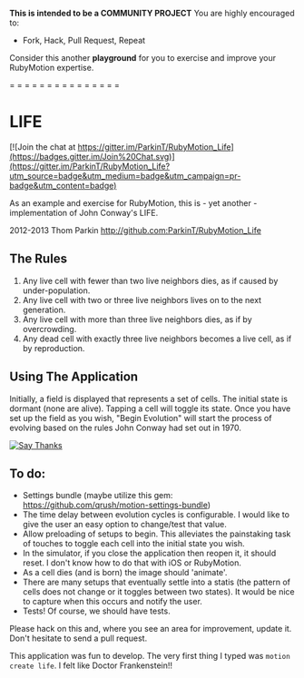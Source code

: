 __This is intended to be a COMMUNITY PROJECT__  You are highly encouraged to:
* Fork, Hack, Pull Request, Repeat

Consider this another __playground__ for you to exercise and improve your RubyMotion expertise.

= = = = = = = = = = = = = = = 



LIFE
====

[![Join the chat at https://gitter.im/ParkinT/RubyMotion_Life](https://badges.gitter.im/Join%20Chat.svg)](https://gitter.im/ParkinT/RubyMotion_Life?utm_source=badge&utm_medium=badge&utm_campaign=pr-badge&utm_content=badge)

As an example and exercise for RubyMotion, this is - yet another - implementation of John Conway's LIFE.

2012-2013 Thom Parkin  http://github.com:ParkinT/RubyMotion_Life

The Rules
---------

1. Any live cell with fewer than two live neighbors dies, as if caused by under-population.
2. Any live cell with two or three live neighbors lives on to the next generation.
3. Any live cell with more than three live neighbors dies, as if by overcrowding.
4. Any dead cell with exactly three live neighbors becomes a live cell, as if by reproduction.

Using The Application
---------------------

Initially, a field is displayed that represents a set of cells.  The initial state is dormant (none are alive).
Tapping a cell will toggle its state.
Once you have set up the field as you wish, "Begin Evolution" will start the process of evolving based on the rules John Conway had set out in 1970.

<a href="http://twitter.com/home/?status=Thanks @ParkinT for making RubyMotion_Life: https%3A%2F%2Fgithub.com%2FParkinT%2FRubyMotion_Life"><img src="https://s3.amazonaws.com/github-thank-you-button/thank-you-button.png" alt="Say Thanks" /></a>

To do:
------
*  Settings bundle (maybe utilize this gem: https://github.com/qrush/motion-settings-bundle)
*  The time delay between evolution cycles is configurable.  I would like to give the user an easy option to change/test that value.
*  Allow preloading of setups to begin.  This alleviates the painstaking task of touches to toggle each cell into the initial state you wish.
*  In the simulator, if you close the application then reopen it, it should reset.  I don't know how to do that with iOS or RubyMotion.
*  As a cell dies (and is born) the image should 'animate'.
*  There are many setups that eventually settle into a statis (the pattern of cells does not change or it toggles between two states).  It would be nice to capture when this occurs and notify the user.
*  Tests!  Of course, we should have tests.

Please hack on this and, where you see an area for improvement, update it.  Don't hesitate to send a pull request.

This application was fun to develop.  The very first thing I typed was `motion create life`.
I felt like Doctor Frankenstein!! <g>
